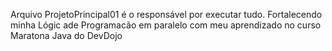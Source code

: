 Arquivo ProjetoPrincipal01 é o responsável por executar tudo. Fortalecendo minha Lógic ade Programacão em paralelo com meu aprendizado no curso Maratona Java do DevDojo
